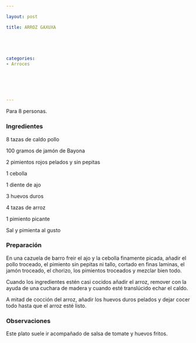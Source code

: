 ```yaml
---

layout: post

title: ARROZ GAXUXA





categories:
- Arroces






---
```


Para 8 personas.

<h3>Ingredientes</h3>

8 tazas de caldo pollo

100 gramos de jamón de Bayona

2 pimientos rojos pelados y sin pepitas

1 cebolla

1 diente de ajo

3 huevos duros

4 tazas de arroz

1 pimiento picante

Sal y pimienta al gusto

<h3>Preparación</h3>

En una cazuela de barro freir el ajo y la cebolla finamente picada, añadir el pollo troceado, el pimiento sin pepitas ni tallo, cortado en finas laminas, el jamón troceado, el chorizo, los pimientos troceados y mezclar bien todo.

Cuando los ingredientes estén casi cocidos añadir el arroz, remover con la ayuda de una cuchara de madera y cuando esté translúcido echar el caldo.

A mitad de cocción del arroz, añadir los huevos duros pelados y dejar cocer todo hasta que el arroz esté listo.

<h3>Observaciones</h3>

Este plato suele ir acompañado de salsa de tomate y huevos fritos.